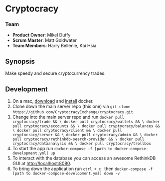 # Cryptocracy #

### Team

  - __Product Owner__: Mikel Duffy
  - __Scrum Master__: Matt Goldwater
  - __Team Members__: Harry Bellenie, Kai Hsia

## Synopsis

Make speedy and secure cryptocurrency trades.

## Development ##
1. On a mac, [download](https://download.docker.com/mac/stable/Docker.dmg) and [install](https://docs.docker.com/docker-for-mac/) docker.
2. Clone down the main server repo (this one) via ```git clone https://github.com/CryptocracyExchange/cryptocracy.git```.
3. Change into the main server repo and run ```docker pull cryptocracy/trade && \
docker pull cryptocracy/wallets && \
docker pull cryptocracy/accounts && \
docker pull cryptocracy/balances && \
docker pull cryptocracy/client && \
docker pull cryptocracy/server && \
docker pull cryptocracy/admin && \
docker pull cryptocracy/rethinkdb-search-provider && \
docker pull cryptocracy/dataanalysis && \
docker pull cryptocracy/trollbox```
4. To start the app run ```docker-compose -f [path to docker-compose-development.yml] up```
5. To interact with the database you can access an awesome RethinkDB GUI at [http://localhost:8080](http://localhost:8080).
6. To bring down the application run ```ctrl + c ``` then  ```docker-compose -f [path to docker-compose-development.yml] down -v```
